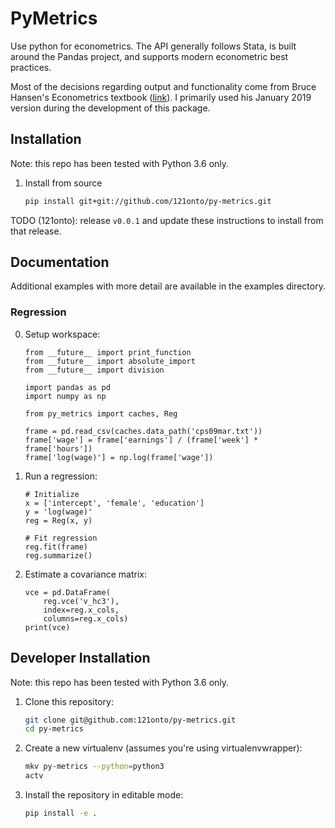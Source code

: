 PyMetrics
=========

Use python for econometrics.  The API generally follows Stata, is built around
the Pandas project, and supports modern econometric best practices.

Most of the decisions regarding output and functionality come from Bruce Hansen's
Econometrics textbook ([link](https://www.ssc.wisc.edu/~bhansen/econometrics/)).
I primarily used his January 2019 version during the development of this package.

Installation
------------

Note: this repo has been tested with Python 3.6 only.

1. Install from source

    ```bash
    pip install git+git://github.com/121onto/py-metrics.git
    ```

TODO (121onto): release `v0.0.1` and update these instructions to install from
  that release.


Documentation
-------------

Additional examples with more detail are available in the examples directory.

### Regression

0. Setup workspace:

    ```python3
    from __future__ import print_function
    from __future__ import absolute_import
    from __future__ import division

    import pandas as pd
    import numpy as np

    from py_metrics import caches, Reg

    frame = pd.read_csv(caches.data_path('cps09mar.txt'))
    frame['wage'] = frame['earnings'] / (frame['week'] * frame['hours'])
    frame['log(wage)'] = np.log(frame['wage'])
    ```


1. Run a regression:

    ``` python3
    # Initialize
    x = ['intercept', 'female', 'education']
    y = 'log(wage)'
    reg = Reg(x, y)

    # Fit regression
    reg.fit(frame)
    reg.summarize()
    ```

2. Estimate a covariance matrix:

    ```python3
    vce = pd.DataFrame(
        reg.vce('v_hc3'),
        index=reg.x_cols,
        columns=reg.x_cols)
    print(vce)
    ```


Developer Installation
----------------------

Note: this repo has been tested with Python 3.6 only.

1. Clone this repository:

    ```bash
    git clone git@github.com:121onto/py-metrics.git
    cd py-metrics
    ```

2. Create a new virtualenv (assumes you're using virtualenvwrapper):

    ``` bash
    mkv py-metrics --python=python3
    actv
    ```

3. Install the repository in editable mode:

    ```bash
    pip install -e .
    ```
